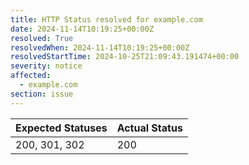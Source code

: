 ```yaml
---
title: HTTP Status resolved for example.com
date: 2024-11-14T10:19:25+00:00Z
resolved: True
resolvedWhen: 2024-11-14T10:19:25+00:00Z
resolvedStartTime: 2024-10-25T21:09:43.191474+00:00
severity: notice
affected:
  - example.com
section: issue
---
```


| Expected Statuses | Actual Status  |
|-------------------|----------------|
| 200, 301, 302 | 200 |
